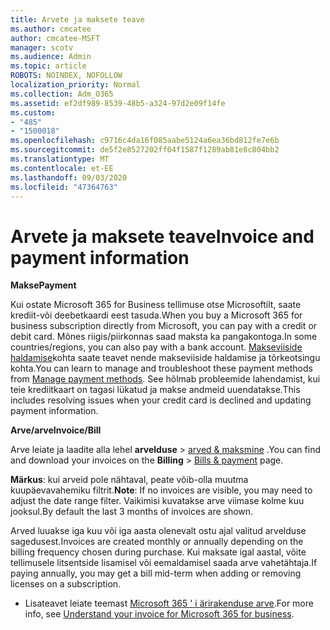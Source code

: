 ```yaml
---
title: Arvete ja maksete teave
ms.author: cmcatee
author: cmcatee-MSFT
manager: scotv
ms.audience: Admin
ms.topic: article
ROBOTS: NOINDEX, NOFOLLOW
localization_priority: Normal
ms.collection: Adm_O365
ms.assetid: ef2df989-8539-48b5-a324-97d2e09f14fe
ms.custom:
- "485"
- "1500018"
ms.openlocfilehash: c9716c4da16f085aabe5124a6ea36bd812fe7e6b
ms.sourcegitcommit: de5f2e8527202ff04f1587f1289ab81e8c804bb2
ms.translationtype: MT
ms.contentlocale: et-EE
ms.lasthandoff: 09/03/2020
ms.locfileid: "47364763"
---
```

# <a name="invoice-and-payment-information"></a><span data-ttu-id="da254-102">Arvete ja maksete teave</span><span class="sxs-lookup"><span data-stu-id="da254-102">Invoice and payment information</span></span>

<span data-ttu-id="da254-103">**Makse**</span><span class="sxs-lookup"><span data-stu-id="da254-103">**Payment**</span></span>

<span data-ttu-id="da254-104">Kui ostate Microsoft 365 for Business tellimuse otse Microsoftilt, saate krediit-või deebetkaardi eest tasuda.</span><span class="sxs-lookup"><span data-stu-id="da254-104">When you buy a Microsoft 365 for business subscription directly from Microsoft, you can pay with a credit or debit card.</span></span>  <span data-ttu-id="da254-105">Mõnes riigis/piirkonnas saad maksta ka pangakontoga.</span><span class="sxs-lookup"><span data-stu-id="da254-105">In some countries/regions, you can also pay with a bank account.</span></span>  <span data-ttu-id="da254-106">[Makseviiside haldamise](https://docs.microsoft.com/microsoft-365/commerce/billing-and-payments/manage-payment-methods)kohta saate teavet nende makseviiside haldamise ja tõrkeotsingu kohta.</span><span class="sxs-lookup"><span data-stu-id="da254-106">You can learn to manage and troubleshoot these payment methods from [Manage payment methods](https://docs.microsoft.com/microsoft-365/commerce/billing-and-payments/manage-payment-methods).</span></span> <span data-ttu-id="da254-107">See hõlmab probleemide lahendamist, kui teie krediitkaart on tagasi lükatud ja makse andmeid uuendatakse.</span><span class="sxs-lookup"><span data-stu-id="da254-107">This includes resolving issues when your credit card is declined and updating payment information.</span></span>

<span data-ttu-id="da254-108">**Arve/arve**</span><span class="sxs-lookup"><span data-stu-id="da254-108">**Invoice/Bill**</span></span>

<span data-ttu-id="da254-109">Arve leiate ja laadite alla lehel **arvelduse**  >  [arved & maksmine](https://go.microsoft.com/fwlink/p/?linkid=848039) .</span><span class="sxs-lookup"><span data-stu-id="da254-109">You can find and download your invoices on the **Billing** > [Bills & payment](https://go.microsoft.com/fwlink/p/?linkid=848039) page.</span></span>  

<span data-ttu-id="da254-110">**Märkus**: kui arveid pole nähtaval, peate võib-olla muutma kuupäevavahemiku filtrit.</span><span class="sxs-lookup"><span data-stu-id="da254-110">**Note**: If no invoices are visible, you may need to adjust the date range filter.</span></span>  <span data-ttu-id="da254-111">Vaikimisi kuvatakse arve viimase kolme kuu jooksul.</span><span class="sxs-lookup"><span data-stu-id="da254-111">By default the last 3 months of invoices are shown.</span></span>

<span data-ttu-id="da254-112">Arved luuakse iga kuu või iga aasta olenevalt ostu ajal valitud arvelduse sagedusest.</span><span class="sxs-lookup"><span data-stu-id="da254-112">Invoices are created monthly or annually depending on the billing frequency chosen during purchase.</span></span>  <span data-ttu-id="da254-113">Kui maksate igal aastal, võite tellimusele litsentside lisamisel või eemaldamisel saada arve vahetähtaja.</span><span class="sxs-lookup"><span data-stu-id="da254-113">If paying annually, you may get a bill mid-term when adding or removing licenses on a subscription.</span></span>

- <span data-ttu-id="da254-114">Lisateavet leiate teemast [Microsoft 365 ' i ärirakenduse arve](https://docs.microsoft.com/microsoft-365/commerce/billing-and-payments/understand-your-invoice2).</span><span class="sxs-lookup"><span data-stu-id="da254-114">For more info, see [Understand your invoice for Microsoft 365 for business](https://docs.microsoft.com/microsoft-365/commerce/billing-and-payments/understand-your-invoice2).</span></span>